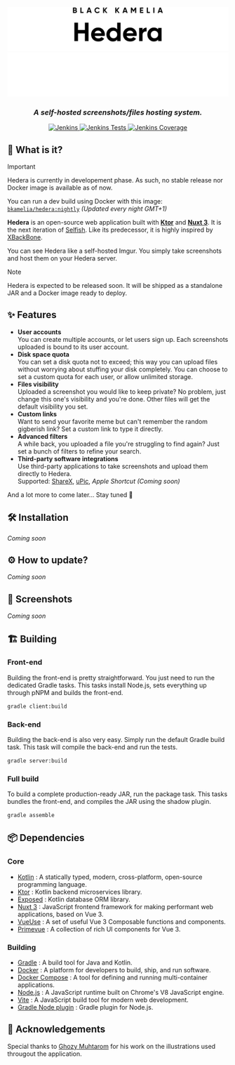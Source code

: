 <div align="center">

![Hedera logo](img/Hedera_light.svg#gh-light-mode-only)
![Hedera logo](img/Hedera_dark.svg#gh-dark-mode-only)

<h3><i>A self-hosted screenshots/files hosting system.</i></h3>

[![Jenkins](https://shields.io/jenkins/build?jobUrl=https%3A%2F%2Fci.black-kamelia.com%2Fjob%2FHedera%2Fjob%2FHedera%2Fjob%2Fdevelop%2F&label=Build)
](https://ci.black-kamelia.com/job/Hedera/job/Hedera/job/develop/lastBuild/)
[![Jenkins Tests](https://shields.io/jenkins/tests?jobUrl=https%3A%2F%2Fci.black-kamelia.com%2Fjob%2FHedera%2Fjob%2FHedera%2Fjob%2Fdevelop%2F&label=Tests)
](https://ci.black-kamelia.com/job/Hedera/job/Hedera/job/develop/lastBuild/testReport/)
[![Jenkins Coverage](https://shields.io/jenkins/coverage/apiv4?jobUrl=https%3A%2F%2Fci.black-kamelia.com%2Fjob%2FHedera%2Fjob%2FHedera%2Fjob%2Fdevelop%2F&label=Coverage)
](https://ci.black-kamelia.com/job/Hedera/job/Hedera/job/develop/lastBuild/coverage/)

</div>

## 🤔 What is it?

> [!IMPORTANT]
> Hedera is currently in developement phase. As such, no stable release nor Docker image is available as of now.
>
> You can run a dev build using Docker with this image: [`bkamelia/hedera:nightly`](https://hub.docker.com/r/bkamelia/hedera) *(Updated every night GMT+1)*

**Hedera** is an open-source web application built with **[Ktor](https://ktor.io/)** and **[Nuxt 3](https://nuxt.com/)**.
It is the next iteration of [Selfish](https://github.com/SlamaFR/Selfish). Like its predecessor, it is highly inspired
by [XBackBone](https://github.com/SergiX44/XBackBone).

You can see Hedera like a self-hosted Imgur. You simply take screenshots and host them on your Hedera server.

> [!NOTE]
> Hedera is expected to be released soon. It will be shipped as a standalone JAR and a Docker image ready to deploy.

## ✨ Features

- **User accounts**<br>
  You can create multiple accounts, or let users sign up.
  Each screenshots uploaded is bound to its user account.
- **Disk space quota**<br>
  You can set a disk quota not to exceed; this way you can upload files without worrying about stuffing your disk completely.
  You can choose to set a custom quota for each user, or allow unlimited storage.
- **Files visibility**<br>
  Uploaded a screenshot you would like to keep private? No problem, just change this one's visibility and you're done. Other files will get the default visibility you set.
- **Custom links**<br>
  Want to send your favorite meme but can't remember the random gigberish link? Set a custom link to type it directly.
- **Advanced filters**<br>
  A while back, you uploaded a file you're struggling to find again? Just set a bunch of filters to refine your search.
- **Third-party software integrations**<br>
  Use third-party applications to take screenshots and upload them directly to Hedera.<br>
  Supported: [ShareX](https://getsharex.com/), [uPic](https://github.com/gee1k/uPic), *Apple Shortcut (Coming soon)*

And a lot more to come later... Stay tuned 👀

## 🛠 Installation

*Coming soon*

## ⚙ How to update?

*Coming soon*

## 📸 Screenshots

*Coming soon*

## 🏗️ Building

### Front-end

Building the front-end is pretty straightforward. 
You just need to run the dedicated Gradle tasks.
This tasks install Node.js, sets everything up through pNPM and builds the front-end.

```bash
gradle client:build
```

### Back-end

Building the back-end is also very easy.
Simply run the default Gradle build task.
This task will compile the back-end and run the tests.

```bash
gradle server:build
```

### Full build

To build a complete production-ready JAR, run the package task.
This tasks bundles the front-end, and compiles the JAR using the shadow plugin.

```bash
gradle assemble
```

## 📦 Dependencies

### Core

- [Kotlin](https://kotlinlang.org/) : A statically typed, modern, cross-platform, open-source programming language.
- [Ktor](https://ktor.io/) : Kotlin backend microservices library.
- [Exposed](https://github.com/JetBrains/Exposed) : Kotlin database ORM library.
- [Nuxt 3](https://nuxt.com/) : JavaScript frontend framework for making performant web applications, based on Vue 3.
- [VueUse](https://vueuse.org/) : A set of useful Vue 3 Composable functions and components.
- [Primevue](https://primevue.org/) : A collection of rich UI components for Vue 3.

### Building

- [Gradle](https://gradle.org/) : A build tool for Java and Kotlin.
- [Docker](https://www.docker.com/) : A platform for developers to build, ship, and run software.
- [Docker Compose](https://docs.docker.com/compose/overview/) : A tool for defining and running multi-container applications.
- [Node.js](https://nodejs.org/) : A JavaScript runtime built on Chrome's V8 JavaScript engine.
- [Vite](https://vitejs.dev/) : A JavaScript build tool for modern web development.
- [Gradle Node plugin](https://github.com/node-gradle/gradle-node-plugin/) : Gradle plugin for Node.js.

## 🖤 Acknowledgements

Special thanks to [Ghozy Muhtarom](https://dribbble.com/byghozy) for his work on the illustrations used througout the application.
    
